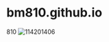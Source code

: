 # bm810.github.io
810
![114201406](https://user-images.githubusercontent.com/114201406/197106078-119ea5e4-6694-45c2-8f62-2f429b9cab87.png)
